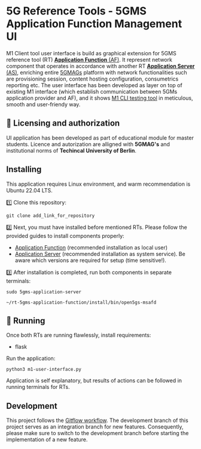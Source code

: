 # 5G Reference Tools - 5GMS Application Function Management UI
M1 Client tool user interface is build as graphical extension for 5GMS reference tool (RT) [**Application Function** (AF)](https://github.com/5G-MAG/rt-5gms-application-function). It represent network component that operates in accordance with another RT [**Application Server** (AS)](https://github.com/5G-MAG/rt-5gms-application-server), enriching entire [5GMAGs](https://github.com/5G-MAG) platform with network functionalities such are provisioning session, content hosting configuration, consumetrics reporting etc. The user interface has been developed as layer on top of existing M1 interface (which establish communication between 5GMs application provider and AF), and it shows [M1 CLI testing tool](https://github.com/5G-MAG/rt-5gms-application-function/wiki/Testing-the-M1-Interface-on-v1.3.0) in meticulous, smooth and user-friendy way.


## 📜 Licensing and authorization
UI application has been developed as part of educational module for master students. Licence and autorization are alligned with **5GMAG's** and institutional norms of **Techincal University of Berlin**.

## Installing
This application requires Linux environment, and warm recommendation is Ubuntu 22.04 LTS.

1️⃣ Clone this repository:

`git clone add_link_for_repository`

2️⃣ Next, you must have installed before mentioned RTs. Please follow the provided guides to install components properly:
- [Application Function](https://github.com/5G-MAG/rt-5gms-application-function/wiki/Testing-as-a-Local-User) (recommended installation as local user)
- [Application Server](https://github.com/5G-MAG/rt-5gms-application-server/wiki/Development-and-Testing#build-and-install-the-5gms-application-server) (recommended installation as system service). Be aware which versions are required for setup (time sensitive!). 

3️⃣ After installation is completed, run both components in separate terminals:

`sudo 5gms-application-server`

`~/rt-5gms-application-function/install/bin/open5gs-msafd`

## 🚀 Running

Once both RTs are running flawlessly, install requirements:
- flask

Run the application:

`python3 m1-user-interface.py`

Application is self explanatory, but results of actions can be followed in running terminals for RTs.


## Development
This project follows the [Gitflow workflow](https://www.atlassian.com/git/tutorials/comparing-workflows/gitflow-workflow). The development branch of this project serves as an integration branch for new features. Consequently, please make sure to switch to the development branch before starting the implementation of a new feature.